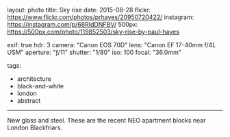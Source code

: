 layout: photo
title: Sky rise
date: 2015-08-28
flickr: https://www.flickr.com/photos/prhayes/20950720422/
instagram: https://instagram.com/p/68RIdDNFBV/
500px: https://500px.com/photo/119852503/sky-rise-by-paul-hayes

exif: true
hdr: 3
camera: "Canon EOS 70D"
lens: "Canon EF 17-40mm f/4L USM"
aperture: "ƒ/11"
shutter: "1/80"
iso: 100
focal: "36.0mm"

tags:
  - architecture
  - black-and-white
  - london
  - abstract
---

New glass and steel. These are the recent NEO apartment blocks near London Blackfriars.
